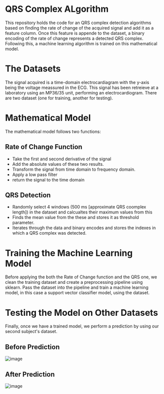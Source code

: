 # QRS Complex ALgorithm
This repository holds the code for an QRS complex detection algorithms based on finding the rate of change of the acquired signal and add it as a feature column. 
Once this feature is appende to the dataset, a binary encoding of the rate of change represents a detected QRS complex.
Following this, a machine learning algorithm is trained on this mathematical model.

# The Datasets
The signal acquired is a time-domain electrocardiagram with the y-axis being the voltage meassured in the ECG. 
This signal has been retreieve at a laboratory using an MP36/35 unit, performing an electrocardiogram.
There are two dataset (one for training, another for testing).

# Mathematical Model
The mathematical model follows two functions:

## Rate of Change Function
- Take the first and second derivative of the signal
- Add the absolute values of these two results.
- Transform the signal from time domain to frequency domain.
- Apply a low pass filter
- return the signal to the time domain

## QRS Detection
- Randomly select 4 windows (500 ms [approximate QRS coomplex length]) in the dataset and calcualtes their maximum values from this
- Finds the mean value from the these and stores it as threshold parameter.
- Iterates through the data and binary encodes and stores the indexes in which a QRS complex was detected.

# Training the Machine Learning Model
Before applying the both the Rate of Change function and the QRS one, we clean the training dataset and create a preprocessing pipeline using sklearn.
Pass the dataset into the pipeline and train a machine learning model, in this case a support vector classifier model, using the dataset.

# Testing the Model on Other Datasets
Finally, once we have a trained model, we perform a prediction by using our second subject's dataset.

## Before Prediction
![image](https://github.com/Joas329/QRS-Complex-Dection-Algoirthm/assets/51135069/6659c313-9f05-42b2-9ec6-08790598a8d3)


## After Prediction
![image](https://github.com/Joas329/QRS-Complex-Dection-Algoirthm/assets/51135069/4f4d7b38-1db2-4669-b673-10437b7c3649)
